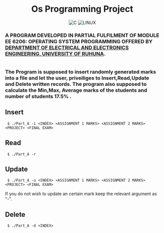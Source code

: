<div align="center">

# Os Programming Project

![C](https://img.icons8.com/color/48/null/c-programming.png)
![LINUX](https://img.icons8.com/color/48/null/linux--v1.png)
</div>

### A PROGRAM DEVELOPED IN PARTIAL FULFILMENT OF MODULE EE 6206: OPERATING SYSTEM PROGRAMMING OFFERED BY [DEPARTMENT OF ELECTRICAL AND ELECTRONICS ENGINEERING, UNIVERSITY OF RUHUNA](http://eie.eng.ruh.ac.lk/).
#
### The Program is supposed to insert randomly generated marks into a file and let the user, priveiliges to Insert,Read,Update and Delete written records. The program also supposed to calculate the Min,Max, Average marks of the students and number of students 17.5% .

## Insert
```
 $ ./Part_A -i <INDEX> <ASSIGNMENT 1 MARKS> <ASSIGNMENT 2 MARKS> <PROJECT> <FINAL EXAM>
 ```
## Read
```
 $ ./Part_A -r
 ```
## Update
```
 $ ./Part_A -u <INDEX> <ASSIGNMENT 1 MARKS> <ASSIGNMENT 2 MARKS> <PROJECT> <FINAL EXAM>
 ```
If you do not wish to update an certain mark keep the relevant argument as "-".
## Delete
```
 $ ./Part_A -d <INDEX>
 ```